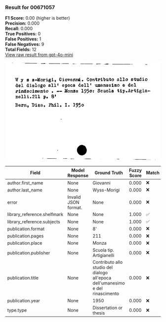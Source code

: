 ### Result for 00671057
**F1 Score:** 0.00 (higher is better)<br>**Precision:** 0.000<br>**Recall:** 0.000<br>**True Positives:** 0<br>**False Positives:** 1<br>**False Negatives:** 9<br>**Total Fields:** 12<br>[View raw result from gpt-4o-mini](https://github.com/RISE-UNIBAS/humanities_data_benchmark/blob/main/results/2025-10-03/T0164/request_T0164_00671057.json)

<img src="https://github.com/RISE-UNIBAS/humanities_data_benchmark/blob/main/benchmarks/zettelkatalog/images/00671057.jpg?raw=true" alt="00671057" width="600px">

| Field | Model Response | Ground Truth | Fuzzy Score | Match |
|-------|----------------|--------------|-------------|-------|
| author.first_name | None | Giovanni | 0.000 | ❌ |
| author.last_name | None | Wyss-Morigi | 0.000 | ❌ |
| error | Invalid JSON format. | None | 0.000 | ❌ |
| library_reference.shelfmark | None | None | 1.000 | ✅ |
| library_reference.subjects | None | None | 1.000 | ✅ |
| publication.format | None | 8' | 0.000 | ❌ |
| publication.pages | None | 211 | 0.000 | ❌ |
| publication.place | None | Monza | 0.000 | ❌ |
| publication.publisher | None | Scuola tip. Artigianelli | 0.000 | ❌ |
| publication.title | None | Contributo allo studio del dialogo all'epoca dell'umanesimo e del rinascimento | 0.000 | ❌ |
| publication.year | None | 1950 | 0.000 | ❌ |
| type.type | None | Dissertation or thesis | 0.000 | ❌ |
